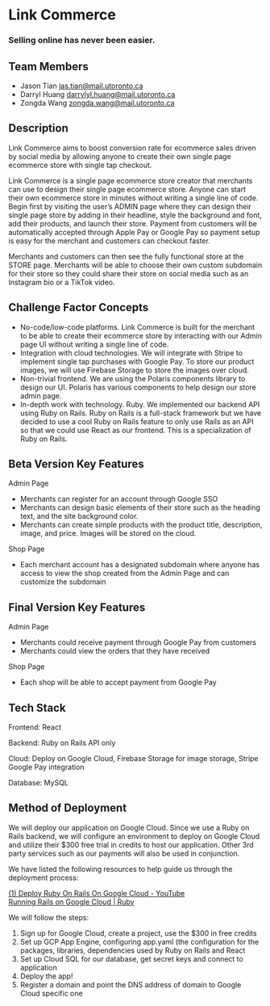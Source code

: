 # Link Commerce
 
### Selling online has never been easier.
 
## Team Members
 
* Jason Tian <jas.tian@mail.utoronto.ca>
* Darryl Huang <darrylyl.huang@mail.utoronto.ca>
* Zongda Wang <zongda.wang@mail.utoronto.ca>
 
## Description
 
Link Commerce aims to boost conversion rate for ecommerce sales driven by social media by allowing anyone to create their own single page ecommerce store with single tap checkout.
 
Link Commerce is a single page ecommerce store creator that merchants can use to design their single page ecommerce store. Anyone can start their own ecommerce store in minutes without writing a single line of code. Begin first by visiting the user’s ADMIN page where they can design their single page store by adding in their headline, style the background and font, add their products, and launch their store. Payment from customers will be automatically accepted through Apple Pay or Google Pay so payment setup is easy for the merchant and customers can checkout faster.
 
Merchants and customers can then see the fully functional store at the STORE page. Merchants will be able to choose their own custom subdomain for their store so they could share their store on social media such as an Instagram bio or a TikTok video.
 
## Challenge Factor Concepts
 
* No-code/low-code platforms. Link Commerce is built for the merchant to be able to create their ecommerce store by interacting with our Admin page UI without writing a single line of code.
* Integration with cloud technologies. We will integrate with Stripe to implement single tap purchases with Google Pay. To store our product images, we will use Firebase Storage to store the images over cloud.
* Non-trivial frontend. We are using the Polaris components library to design our UI. Polaris has various components to help design our store admin page.
* In-depth work with technology. Ruby. We implemented our backend API using Ruby on Rails. Ruby on Rails is a full-stack framework but we have decided to use a cool Ruby on Rails feature to only use Rails as an API so that we could use React as our frontend. This is a specialization of Ruby on Rails.
 
## Beta Version Key Features
 
Admin Page
* Merchants can register for an account through Google SSO
* Merchants can design basic elements of their store such as the heading text, and the site background color.
* Merchants can create simple products with the product title, description, image, and price. Images will be stored on the cloud.

Shop Page
* Each merchant account has a designated subdomain where anyone has access to view the shop created from the Admin Page and can customize the subdomain
 
## Final Version Key Features
 
Admin Page
* Merchants could receive payment through Google Pay from customers
* Merchants could view the orders that they have received

Shop Page
* Each shop will be able to accept payment from Google Pay
 
## Tech Stack
 
Frontend: React

Backend: Ruby on Rails API only

Cloud: Deploy on Google Cloud, Firebase Storage for image storage, Stripe Google Pay integration

Database: MySQL
 
## Method of Deployment

We will deploy our application on Google Cloud. Since we use a Ruby on Rails backend, we will configure an environment to deploy on Google Cloud and utilize their $300 free trial in credits to host our application. Other 3rd party services such as our payments will also be used in conjunction.

We have listed the following resources to help guide us through the deployment process:

[(1) Deploy Ruby On Rails On Google Cloud - YouTube](https://www.youtube.com/watch?v=3d7xBvmu6Z4)<br>
[Running Rails on Google Cloud | Ruby](https://cloud.google.com/ruby/rails)

We will follow the steps:
1. Sign up for Google Cloud, create a project, use the $300 in free credits
2. Set up GCP App Engine, configuring app.yaml (the configuration for the packages, libraries, dependencies used by Ruby on Rails and React
3. Set up Cloud SQL for our database, get secret keys and connect to application
4. Deploy the app!
5. Register a domain and point the DNS address of domain to Google Cloud specific one
